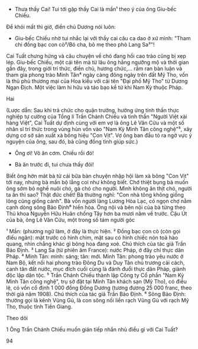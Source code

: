 - Thưa thầy Cai! Tui tới gặp thầy Cai là mần¹ theo ý của ông Giu-bếc Chiếu.

Để khỏi mất thì giờ, điền chủ Dương nói luôn:

- Giu-bếc Chiếu nhờ tui nhắc lại với thầy cai câu ca dao ở xứ mình: "Tham chi đồng bạc con cò²/Bỏ cha, bỏ mẹ theo phò Lang Sa³"!

Cai Tuất chưng hửng và câu chuyện về chó đang hồi cao trào cũng bị xẹp lép. Giu-bếc Chiếu, một cái tên mà từ lâu ông hằng ngưỡng mộ và thời gian gần đây, trong giới trí thức, điền chủ, hương chức,... rầm ran bàn luận và tham gia phong trào Minh Tân⁴ ngày càng đông ngày trên đất Mỹ Tho, vốn là thủ phủ thương mại của Hoa kiều với cái tên "Đại phố Mỹ Tho" từ Dương Ngạn Địch. Một việc làm hi hữu và táo bạo kể từ khi Nam Kỳ thuộc Pháp.

Hai

(Lược dẫn: Sau khi trả chức cho quận trưởng, hưởng ứng tinh thần thực nghiệp tự cường của Tổng lí Trần Chánh Chiếu và tinh thần "Người Việt xài hàng Việt", Cai Tuất dự định cùng với em vợ là ông Lê Văn Cửu và một số nhân sĩ trí thức trong vùng hùn vốn vào "Nam Kỳ Minh Tân công nghệ"⁵, xây dựng cơ sở sản xuất xà bông hiệu "Con Vịt". Vợ ông ban đầu tỏ ra ngờ vực ý nguyện của ông, sau đó, bà cũng đồng tình giúp sức.)

- Ông ơi! Vô ăn cơm. Chiều rồi đó!

- Bà ăn trước đi, tui chưa thấy đói!

Biết ông hờn mát bà từ cái bữa bàn chuyện nhập hội làm xà bông "Con Vịt" tới nay, nhưng bà mần bộ lẳng coi như không biết. Chớ thiệt bụng bà muốn ông sớm bỏ nghề nuôi chó, gà chó cho người. Mình không ăn thịt chó, người ta ăn thì sao? Thật đức chết! Bà thường nghĩ: "Con nhà tông không giống lông cũng giống cánh". Bà vốn người làng Lương Hòa Lạc, có ngọn chợ nằm cạnh dòng sông Bảo Định⁶ hiền hòa. Ông nội và bên nội của bà từng theo Thủ khoa Nguyễn Hữu Huân chống Tây hơn ba mươi năm về trước. Cậu Út của bà, ông Lê Văn Cửu, một trong số tám người góc

¹ Mần: (phương ngữ làm, ở đây là thực hiện.
² Đồng bạc con cò (còn gọi điếu ngân): mặt trước có hình chim, mặt sau có hình chiếc nón toả hào quang, nhìn chẳng khác gì bông hoa đang xoè. Chú thích của tác giả Trần Bảo Định.
³ Lang Sa (từ phiên âm France): nước Pháp, ở đây chỉ thực dân Pháp.
⁴ Minh Tân: minh: sáng; tân: mới. Minh Tân: phong trào yêu nước ở Nam Bộ, kết nối hai phong trào Đông Du và Duy Tân chủ trương cải cách, canh tân đất nước, mục đích cuối cùng là đánh đuổi thực dân Pháp, giành độc lập dân tộc.
⁵ Trần Chánh Chiếu thành lập Công ty Cổ phần "Nam Kỳ Minh Tân công nghệ", trụ sở đặt tại Minh Tân khách sạn (Mỹ Tho), có điều lệ, có vốn cổ định 1 000 đồng Đồng Dương (tương đương 25 000 franc, theo thời giá năm 1908). Chú thích của tác giả Trần Bảo Định.
⁶ Sông Bảo Định: thường gọi là kênh Vũng Gù, là con sông nối liền rạch Vũng Gù với rạch Mỹ Tho, thuộc tỉnh Tiền Giang.

Theo dõi

1 Ông Trần Chánh Chiếu muốn gián tiếp nhắn nhủ điều gì với Cai Tuất?

94